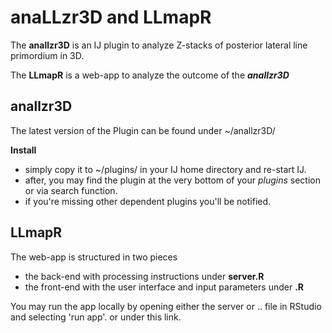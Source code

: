 # anaLLzr3D and LLmapR

The **anallzr3D** is an IJ plugin to analyze Z-stacks of posterior lateral line primordium in 3D.

The **LLmapR** is a web-app to analyze the outcome of the ***anallzr3D***

## anallzr3D

The latest version of the Plugin can be found under ~/anallzr3D/

**Install**

* simply copy it to ~/plugins/ in your IJ home directory and re-start IJ. 
* after, you may find the plugin at the very bottom of your _plugins_ section or via search function.
* if you're missing other dependent plugins you'll be notified.  

## LLmapR

The web-app is structured in two pieces
* the back-end with processing instructions under **server.R**
* the front-end with the user interface and input parameters under **.R**

You may run the app locally by opening either the server or .. file in RStudio and selecting 'run app'. or under this link.
